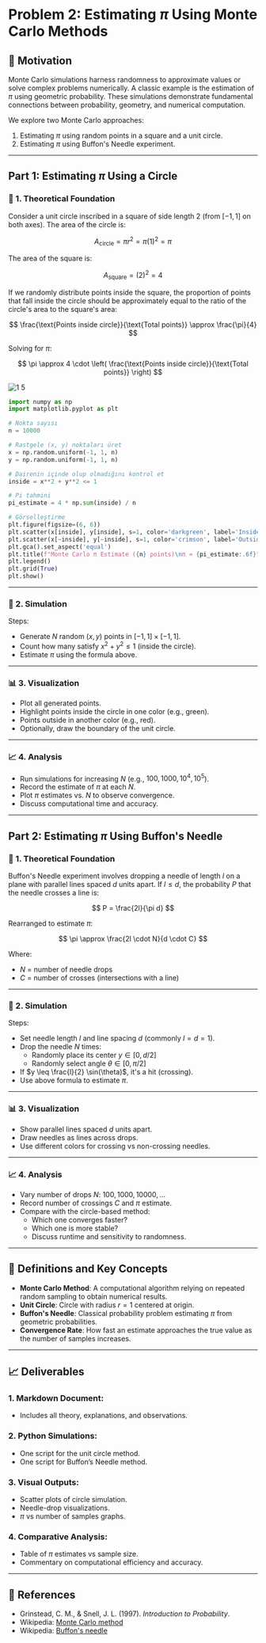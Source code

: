 # Problem 2: Estimating $\pi$ Using Monte Carlo Methods

## 🎯 Motivation

Monte Carlo simulations harness randomness to approximate values or solve complex problems numerically. A classic example is the estimation of $\pi$ using geometric probability. These simulations demonstrate fundamental connections between probability, geometry, and numerical computation.

We explore two Monte Carlo approaches:

1. Estimating $\pi$ using random points in a square and a unit circle.
2. Estimating $\pi$ using Buffon's Needle experiment.

---

## Part 1: Estimating $\pi$ Using a Circle

### 📐 1. Theoretical Foundation

Consider a unit circle inscribed in a square of side length 2 (from $[-1, 1]$ on both axes). The area of the circle is:

$$
A_{\text{circle}} = \pi r^2 = \pi (1)^2 = \pi
$$

The area of the square is:

$$
A_{\text{square}} = (2)^2 = 4
$$

If we randomly distribute points inside the square, the proportion of points that fall inside the circle should be approximately equal to the ratio of the circle's area to the square's area:

$$
\frac{\text{Points inside circle}}{\text{Total points}} \approx \frac{\pi}{4}
$$

Solving for $\pi$:

$$
\pi \approx 4 \cdot \left( \frac{\text{Points inside circle}}{\text{Total points}} \right)
$$

![1 5](https://github.com/user-attachments/assets/5769c175-baa4-4e20-bf84-15a59dbf311c)

 ```python
import numpy as np
import matplotlib.pyplot as plt

# Nokta sayısı
n = 10000

# Rastgele (x, y) noktaları üret
x = np.random.uniform(-1, 1, n)
y = np.random.uniform(-1, 1, n)

# Dairenin içinde olup olmadığını kontrol et
inside = x**2 + y**2 <= 1

# Pi tahmini
pi_estimate = 4 * np.sum(inside) / n

# Görselleştirme
plt.figure(figsize=(6, 6))
plt.scatter(x[inside], y[inside], s=1, color='darkgreen', label='Inside Circle')
plt.scatter(x[~inside], y[~inside], s=1, color='crimson', label='Outside Circle')
plt.gca().set_aspect('equal')
plt.title(f"Monte Carlo π Estimate ({n} points)\nπ ≈ {pi_estimate:.6f}")
plt.legend()
plt.grid(True)
plt.show()
 ```
---

### 🧪 2. Simulation

Steps:
- Generate $N$ random $(x, y)$ points in $[-1, 1] \times [-1, 1]$.
- Count how many satisfy $x^2 + y^2 \leq 1$ (inside the circle).
- Estimate $\pi$ using the formula above.

---

### 📊 3. Visualization

- Plot all generated points.
- Highlight points inside the circle in one color (e.g., green).
- Points outside in another color (e.g., red).
- Optionally, draw the boundary of the unit circle.

---

### 📈 4. Analysis

- Run simulations for increasing $N$ (e.g., $100, 1000, 10^4, 10^5$).
- Record the estimate of $\pi$ at each $N$.
- Plot $\pi$ estimates vs. $N$ to observe convergence.
- Discuss computational time and accuracy.

---
## Part 2: Estimating $\pi$ Using Buffon's Needle

### 📐 1. Theoretical Foundation

Buffon's Needle experiment involves dropping a needle of length $l$ on a plane with parallel lines spaced $d$ units apart. If $l \leq d$, the probability $P$ that the needle crosses a line is:

$$
P = \frac{2l}{\pi d}
$$

Rearranged to estimate $\pi$:

$$
\pi \approx \frac{2l \cdot N}{d \cdot C}
$$

Where:
- $N$ = number of needle drops
- $C$ = number of crosses (intersections with a line)

---

### 🧪 2. Simulation

Steps:
- Set needle length $l$ and line spacing $d$ (commonly $l = d = 1$).
- Drop the needle $N$ times:
  - Randomly place its center $y \in [0, d/2]$
  - Randomly select angle $\theta \in [0, \pi/2]$
- If $y \leq \frac{l}{2} \sin(\theta)$, it's a hit (crossing).
- Use above formula to estimate $\pi$.

---

### 📊 3. Visualization

- Show parallel lines spaced $d$ units apart.
- Draw needles as lines across drops.
- Use different colors for crossing vs non-crossing needles.

---

### 📈 4. Analysis

- Vary number of drops $N$: $100, 1000, 10000, \ldots$
- Record number of crossings $C$ and $\pi$ estimate.
- Compare with the circle-based method:
  - Which one converges faster?
  - Which one is more stable?
  - Discuss runtime and sensitivity to randomness.

---

## 🧾 Definitions and Key Concepts

- **Monte Carlo Method**: A computational algorithm relying on repeated random sampling to obtain numerical results.
- **Unit Circle**: Circle with radius $r = 1$ centered at origin.
- **Buffon's Needle**: Classical probability problem estimating $\pi$ from geometric probabilities.
- **Convergence Rate**: How fast an estimate approaches the true value as the number of samples increases.

---

## 📈 Deliverables

### 1. Markdown Document:
- Includes all theory, explanations, and observations.

### 2. Python Simulations:
- One script for the unit circle method.
- One script for Buffon’s Needle method.

### 3. Visual Outputs:
- Scatter plots of circle simulation.
- Needle-drop visualizations.
- $\pi$ vs number of samples graphs.

### 4. Comparative Analysis:
- Table of $\pi$ estimates vs sample size.
- Commentary on computational efficiency and accuracy.

---

## 🔗 References

- Grinstead, C. M., & Snell, J. L. (1997). *Introduction to Probability*.
- Wikipedia: [Monte Carlo method](https://en.wikipedia.org/wiki/Monte_Carlo_method)
- Wikipedia: [Buffon's needle](https://en.wikipedia.org/wiki/Buffon%27s_needle)

